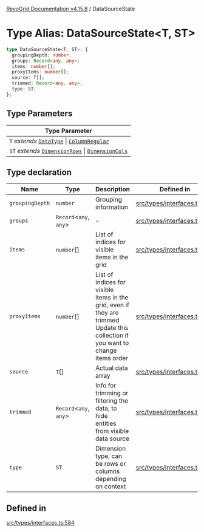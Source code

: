 [RevoGrid Documentation v4.15.8](README.md) / DataSourceState

# Type Alias: DataSourceState\<T, ST\>

```ts
type DataSourceState<T, ST>: {
  groupingDepth: number;
  groups: Record<any, any>;
  items: number[];
  proxyItems: number[];
  source: T[];
  trimmed: Record<any, any>;
  type: ST;
};
```

## Type Parameters

| Type Parameter |
| ------ |
| `T` *extends* [`DataType`](TypeAlias.DataType.md) \| [`ColumnRegular`](Interface.ColumnRegular.md) |
| `ST` *extends* [`DimensionRows`](TypeAlias.DimensionRows.md) \| [`DimensionCols`](TypeAlias.DimensionCols.md) |

## Type declaration

| Name | Type | Description | Defined in |
| ------ | ------ | ------ | ------ |
| `groupingDepth` | `number` | Grouping information | [src/types/interfaces.ts:604](https://github.com/revolist/revogrid/blob/2ac43d2713c9d394ff33675f959c6432bf5aa023/src/types/interfaces.ts#L604) |
| `groups` | `Record`\<`any`, `any`\> | - | [src/types/interfaces.ts:605](https://github.com/revolist/revogrid/blob/2ac43d2713c9d394ff33675f959c6432bf5aa023/src/types/interfaces.ts#L605) |
| `items` | `number`[] | List of indices for visible items in the grid | [src/types/interfaces.ts:591](https://github.com/revolist/revogrid/blob/2ac43d2713c9d394ff33675f959c6432bf5aa023/src/types/interfaces.ts#L591) |
| `proxyItems` | `number`[] | List of indices for visible items in the grid, even if they are trimmed Update this collection if you want to change items order | [src/types/interfaces.ts:596](https://github.com/revolist/revogrid/blob/2ac43d2713c9d394ff33675f959c6432bf5aa023/src/types/interfaces.ts#L596) |
| `source` | `T`[] | Actual data array | [src/types/interfaces.ts:600](https://github.com/revolist/revogrid/blob/2ac43d2713c9d394ff33675f959c6432bf5aa023/src/types/interfaces.ts#L600) |
| `trimmed` | `Record`\<`any`, `any`\> | Info for trimming or filtering the data, to hide entities from visible data source | [src/types/interfaces.ts:613](https://github.com/revolist/revogrid/blob/2ac43d2713c9d394ff33675f959c6432bf5aa023/src/types/interfaces.ts#L613) |
| `type` | `ST` | Dimension type, can be rows or columns depending on context | [src/types/interfaces.ts:609](https://github.com/revolist/revogrid/blob/2ac43d2713c9d394ff33675f959c6432bf5aa023/src/types/interfaces.ts#L609) |

## Defined in

[src/types/interfaces.ts:584](https://github.com/revolist/revogrid/blob/2ac43d2713c9d394ff33675f959c6432bf5aa023/src/types/interfaces.ts#L584)
